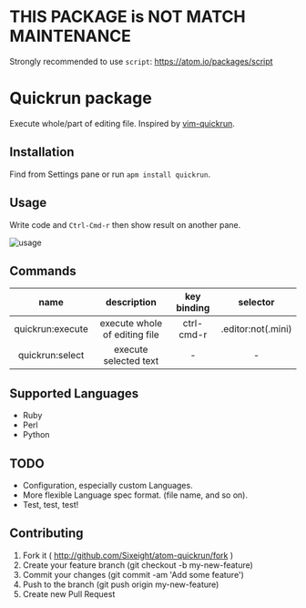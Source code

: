 # THIS PACKAGE is NOT MATCH MAINTENANCE

Strongly recommended to use `script`: https://atom.io/packages/script

# Quickrun package

Execute whole/part of editing file.
Inspired by [vim-quickrun](https://github.com/thinca/vim-quickrun).

## Installation

Find from Settings pane or run `apm install quickrun`.

## Usage

Write code and `Ctrl-Cmd-r` then show result on another pane.

![usage](http://s1.directupload.net/images/140414/iavncl4p.gif)

## Commands

| name | description | key binding | selector |
|:----:|:-----------:|:-----------:|:--------:|
| quickrun:execute | execute whole of editing file | ctrl-cmd-r |.editor:not(.mini)|
| quickrun:select | execute selected text | -|-|

## Supported Languages

* Ruby
* Perl
* Python

## TODO

* Configuration, especially custom Languages.
* More flexible Language spec format. (file name, and so on).
* Test, test, test!

## Contributing
1. Fork it ( http://github.com/Sixeight/atom-quickrun/fork )
2. Create your feature branch (git checkout -b my-new-feature)
3. Commit your changes (git commit -am 'Add some feature')
4. Push to the branch (git push origin my-new-feature)
5. Create new Pull Request
